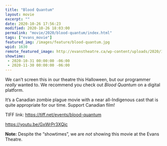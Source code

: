 ```yaml
---
title: "Blood Quantum"
layout: movie
excerpt: ""
date: 2020-10-26 17:56:23
modified: 2020-10-26 18:03:00
permalink: "movie/2020/blood-quantum/index.html"
tags: ["evans_movie"]
featured_img: /images/feature/blood-quantum.jpg
wpid: 1630
remote_featured_image: http://evanstheatre.ca/wp-content/uploads/2020/10/blood-quantum.jpg
showtime: 
 - 2020-10-31 00:00:00 -06:00
 - 2020-11-30 00:00:00 -06:00
---
```




We can’t screen this in our theatre this Halloween, but our programmer *really* wanted to. We recommend you check out *Blood Quantum* on a digital platform.

It’s a Canadian zombie plague movie with a near all-Indigenous cast that is quite appropriate for our time. Support Canadian film!

TIFF link: <https://tiff.net/events/blood-quantum>

https://youtu.be/GxWrPr3XQjc

**Note:** Despite the “showtimes”, we are *not* showing this movie at the Evans Theatre.
